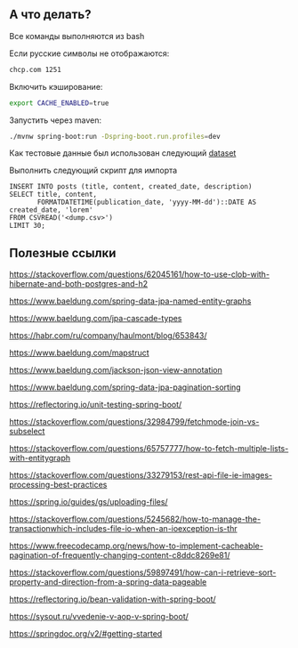 ## А что делать?

Все команды выполняются из bash

Если русские символы не отображаются: 
```bash
chcp.com 1251
```

Включить кэширование: 
```bash
export CACHE_ENABLED=true
```

Запустить через maven: 
```bash
./mvnw spring-boot:run -Dspring-boot.run.profiles=dev
```

Как тестовые данные был использован следующий 
[dataset](https://www.kaggle.com/datasets/kaggle/kaggle-blog-winners-posts)

Выполнить следующий скрипт для импорта

```h2
INSERT INTO posts (title, content, created_date, description)
SELECT title, content, 
       FORMATDATETIME(publication_date, 'yyyy-MM-dd')::DATE AS created_date, 'lorem'
FROM CSVREAD('<dump.csv>')
LIMIT 30;
```
## Полезные ссылки

https://stackoverflow.com/questions/62045161/how-to-use-clob-with-hibernate-and-both-postgres-and-h2

https://www.baeldung.com/spring-data-jpa-named-entity-graphs

https://www.baeldung.com/jpa-cascade-types

https://habr.com/ru/company/haulmont/blog/653843/

https://www.baeldung.com/mapstruct

https://www.baeldung.com/jackson-json-view-annotation

https://www.baeldung.com/spring-data-jpa-pagination-sorting

https://reflectoring.io/unit-testing-spring-boot/

https://stackoverflow.com/questions/32984799/fetchmode-join-vs-subselect

https://stackoverflow.com/questions/65757777/how-to-fetch-multiple-lists-with-entitygraph

https://stackoverflow.com/questions/33279153/rest-api-file-ie-images-processing-best-practices

https://spring.io/guides/gs/uploading-files/

https://stackoverflow.com/questions/5245682/how-to-manage-the-transactionwhich-includes-file-io-when-an-ioexception-is-thr

https://www.freecodecamp.org/news/how-to-implement-cacheable-pagination-of-frequently-changing-content-c8ddc8269e81/

https://stackoverflow.com/questions/59897491/how-can-i-retrieve-sort-property-and-direction-from-a-spring-data-pageable

https://reflectoring.io/bean-validation-with-spring-boot/

https://sysout.ru/vvedenie-v-aop-v-spring-boot/

https://springdoc.org/v2/#getting-started